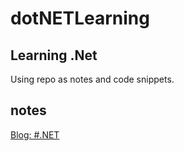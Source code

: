 # dotNETLearning

## Learning .Net

Using repo as notes and code snippets.

## notes

[Blog: #.NET](https://gobo-kojocho-blog.netlify.app/blog/tag/dotnet/)
